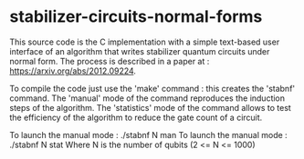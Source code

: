 # stabilizer-circuits-normal-forms

This source code is the C implementation with a simple text-based user interface of an algorithm that writes stabilizer quantum circuits under normal form.
The process is described in a paper at : https://arxiv.org/abs/2012.09224.

To compile the code just use the 'make' command : this creates the 'stabnf' command.
The 'manual' mode of the command reproduces the induction steps of the  algorithm.
The 'statistics' mode of the command allows to test the efficiency of the algorithm to reduce the gate count of a circuit.

To launch the manual mode : ./stabnf N man
To launch the manual mode : ./stabnf N stat
Where N is the number of qubits (2 <= N <= 1000)




